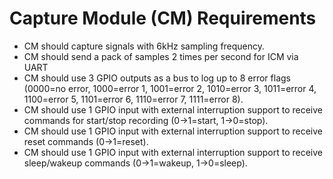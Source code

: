 # Capture Module (CM) Requirements

* CM should capture signals with 6kHz sampling frequency.
* CM should send a pack of samples 2 times per second for ICM via UART
* CM should use 3 GPIO outputs as a bus to log up to 8 error flags (0000=no error, 1000=error 1, 1001=error 2, 1010=error 3, 1011=error 4, 1100=error 5, 1101=error 6, 1110=error 7, 1111=error 8).
* CM should use 1 GPIO input with external interruption support to receive commands for start/stop recording (0->1=start, 1->0=stop).
* CM should use 1 GPIO input with external interruption support to receive reset commands (0->1=reset).
* CM should use 1 GPIO input with external interruption support to receive sleep/wakeup commands (0->1=wakeup, 1->0=sleep).
